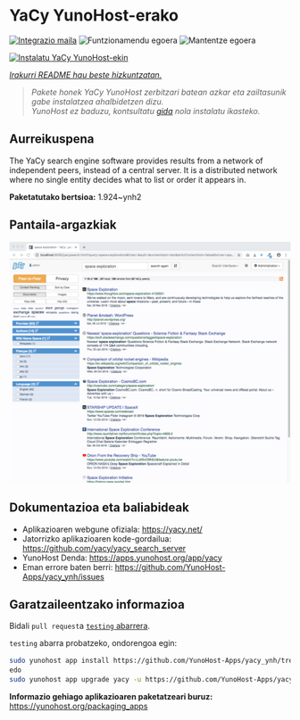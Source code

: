 <!--
Ohart ongi: README hau automatikoki sortu da <https://github.com/YunoHost/apps/tree/master/tools/readme_generator>ri esker
EZ editatu eskuz.
-->

# YaCy YunoHost-erako

[![Integrazio maila](https://apps.yunohost.org/badge/integration/yacy)](https://ci-apps.yunohost.org/ci/apps/yacy/)
![Funtzionamendu egoera](https://apps.yunohost.org/badge/state/yacy)
![Mantentze egoera](https://apps.yunohost.org/badge/maintained/yacy)

[![Instalatu YaCy YunoHost-ekin](https://install-app.yunohost.org/install-with-yunohost.svg)](https://install-app.yunohost.org/?app=yacy)

*[Irakurri README hau beste hizkuntzatan.](./ALL_README.md)*

> *Pakete honek YaCy YunoHost zerbitzari batean azkar eta zailtasunik gabe instalatzea ahalbidetzen dizu.*  
> *YunoHost ez baduzu, kontsultatu [gida](https://yunohost.org/install) nola instalatu ikasteko.*

## Aurreikuspena

The YaCy search engine software provides results from a network of independent peers, instead of a central server.
It is a distributed network where no single entity decides what to list or order it appears in.


**Paketatutako bertsioa:** 1.924~ynh2

## Pantaila-argazkiak

![YaCy(r)en pantaila-argazkia](./doc/screenshots/screenshot01.png)

## Dokumentazioa eta baliabideak

- Aplikazioaren webgune ofiziala: <https://yacy.net/>
- Jatorrizko aplikazioaren kode-gordailua: <https://github.com/yacy/yacy_search_server>
- YunoHost Denda: <https://apps.yunohost.org/app/yacy>
- Eman errore baten berri: <https://github.com/YunoHost-Apps/yacy_ynh/issues>

## Garatzaileentzako informazioa

Bidali `pull request`a [`testing` abarrera](https://github.com/YunoHost-Apps/yacy_ynh/tree/testing).

`testing` abarra probatzeko, ondorengoa egin:

```bash
sudo yunohost app install https://github.com/YunoHost-Apps/yacy_ynh/tree/testing --debug
edo
sudo yunohost app upgrade yacy -u https://github.com/YunoHost-Apps/yacy_ynh/tree/testing --debug
```

**Informazio gehiago aplikazioaren paketatzeari buruz:** <https://yunohost.org/packaging_apps>
